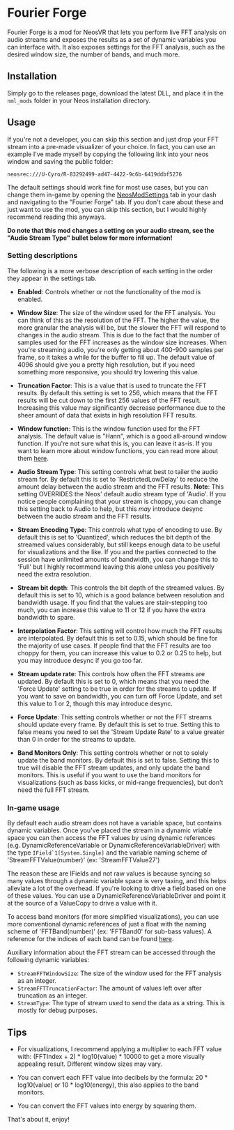 # Fourier Forge

Fourier Forge is a mod for NeosVR that lets you perform live FFT analysis on audio streams and exposes the results as a set of dynamic variables you can interface with. It also exposes
settings for the FFT analysis, such as the desired window size, the number of bands, and much more.

## Installation

Simply go to the releases page, download the latest DLL, and place it in the `nml_mods` folder in your Neos installation directory.

## Usage

If you're not a developer, you can skip this section and just drop your FFT stream into a pre-made visualizer of your choice. In fact, you can use an example I've made myself by copying the following link into your neos window and saving the public folder:

`neosrec:///U-Cyro/R-83292499-ad47-4422-9c6b-6419ddbf5276`

The default settings should work fine for most use cases, but you can change them in-game by opening the [NeosModSettings](https://github.com/badhaloninja/NeosModSettings) tab in your dash and navigating to the "Fourier Forge" tab. If you don't care about these and just want to use the mod, you can skip this section, but I would highly recommend reading this anyways.

**Do note that this mod changes a setting on your audio stream, see the "Audio Stream Type" bullet below for more information!**

### Setting descriptions
The following is a more verbose description of each setting in the order they appear in the settings tab.

- **Enabled**: Controls whether or not the functionality of the mod is enabled.

- **Window Size**: The size of the window used for the FFT analysis. You can think of this as the resolution of the FFT. The higher the value, the more granular the analysis will be, but the slower the FFT will respond to changes in the audio stream. This is due to the fact that the number of samples used for the FFT increases as the window size increases. When you're streaming audio, you're only getting about 400-900 samples per frame, so it takes a while for the buffer to fill up. The default value of 4096 should give you a pretty high resolution, but if you need something more responsive, you should try lowering this value.

- **Truncation Factor**: This is a value that is used to truncate the FFT results. By default this setting is set to 256, which means that the FFT results will be cut down to the first 256 values of the FFT result. Increasing this value may significantly decrease performance due to the sheer amount of data that exists in high resolution FFT results.

- **Window function**: This is the window function used for the FFT analysis. The default value is "Hann", which is a good all-around window function. If you're not sure what this is, you can leave it as-is. If you want to learn more about window functions, you can read more about them [here](https://en.wikipedia.org/wiki/Window_function).

- **Audio Stream Type**: This setting controls what best to tailer the audio stream for. By default this is set to 'RestrictedLowDelay' to reduce the amount delay between the audio stream and the FFT results. **Note**: This setting OVERRIDES the Neos' default audio stream type of 'Audio'. If you notice people complaining that your stream is choppy, you can change this setting back to Audio to help, but this *may* introduce desync between the audio stream and the FFT results.

- **Stream Encoding Type**: This controls what type of encoding to use. By default this is set to 'Quantized', which reduces the bit depth of the streamed values considerably, but still keeps enough data to be useful for visualizations and the like. If you and the parties connected to the session have unlimited amounts of bandwidth, you can change this to 'Full' but I highly recommend leaving this alone unless you positively need the extra resolution.

- **Stream bit depth**: This controls the bit depth of the streamed values. By default this is set to 10, which is a good balance between resolution and bandwidth usage. If you find that the values are stair-stepping too much, you can increase this value to 11 or 12 if you have the extra bandwidth to spare.

- **Interpolation Factor**: This setting will control how much the FFT results are interpolated. By default this is set to 0.15, which should be fine for the majority of use cases. If people find that the FFT results are too choppy for them, you can increase this value to 0.2 or 0.25 to help, but you may introduce desync if you go too far.

- **Stream update rate**: This controls how often the FFT streams are updated. By default this is set to 0, which means that you need the 'Force Update' setting to be true in order for the streams to update. If you want to save on bandwidth, you can turn off Force Update, and set this value to 1 or 2, though this may introduce desync.

- **Force Update**: This setting controls whether or not the FFT streams should update every frame. By default this is set to true. Setting this to false means you need to set the 'Stream Update Rate' to a value greater than 0 in order for the streams to update.

- **Band Monitors Only**: This setting controls whether or not to solely update the band monitors. By default this is set to false. Setting this to true will disable the FFT stream updates, and only update the band monitors. This is useful if you want to use the band monitors for visualizations (such as bass kicks, or mid-range frequencies), but don't need the full FFT stream.


### In-game usage

By default each audio stream does not have a variable space, but contains dynamic variables. Once you've placed the stream in a dynamic vriable space you can then access the FFT values by using dynamic references (e.g. DynamicReferenceVariable or DynamicReferenceVariableDriver) with the type ``IField`1[System.Single]`` and the variable naming scheme of 'StreamFFTValue(number)' (ex: 'StreamFFTValue27')

The reason these are IFields and not raw values is because syncing so many values through a dynamic variable space is very taxing, and this helps alleviate a lot of the overhead. If you're looking to drive a field based on one of these values. You can use a DynamicReferenceVariableDriver and point it at the source of a ValueCopy to drive a value with it.

To access band monitors (for more simplified visualizations), you can use more conventional dynamic references of just a float with the naming scheme of 'FFTBand(number)' (ex: 'FFTBand0' for sub-bass values). A reference for the indices of each band can be found [here](BandMonitorReference.txt).

Auxiliary information about the FFT stream can be accessed through the following dynamic variables:

- `StreamFFTWindowSize`: The size of the window used for the FFT analysis as an integer.
- `StreamFFTTruncationFactor`: The amount of values left over after truncation as an integer.
- `StreamType`: The type of stream used to send the data as a string. This is mostly for debug purposes.

## Tips

- For visualizations, I recommend applying a multiplier to each FFT value with: (FFTIndex + 2) * log10(value) * 10000 to get a more visually appealing result. Different window sizes may vary.

- You can convert each FFT value into decibels by the formula: 20 * log10(value) or 10 * log10(energy), this also applies to the band monitors.

- You can convert the FFT values into energy by squaring them.


That's about it, enjoy!

